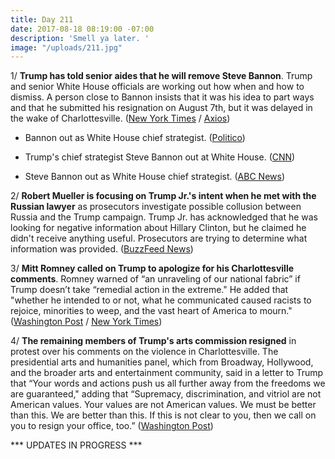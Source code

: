 ```yaml
---
title: Day 211
date: 2017-08-18 08:19:00 -07:00
description: 'Smell ya later. '
image: "/uploads/211.jpg"
---
```


1/ **Trump has told senior aides that he will remove Steve Bannon**. Trump and senior White House officials are working out how when and how to dismiss. A person close to Bannon insists that it was his idea to part ways and that he submitted his resignation on August 7th, but it was delayed in the wake of Charlottesville. ([New York Times](https://www.nytimes.com/2017/08/18/us/politics/steve-bannon-trump-white-house.html) / [Axios](https://www.axios.com/white-house-review-nears-end-officials-expect-bannon-firing-2474443198.html))

* Bannon out as White House chief strategist. ([Politico](http://www.politico.com/story/2017/08/18/bannon-out-as-white-house-chief-strategist-241786))

* Trump's chief strategist Steve Bannon out at White House. ([CNN](http://www.cnn.com/2017/08/18/politics/steve-bannon-white-house/index.html))

* Steve Bannon out as White House chief strategist. ([ABC News](http://abcnews.go.com/Politics/steve-bannon-white-house-chief-strategist/story?id=49295772))

2/ **Robert Mueller is focusing on Trump Jr.'s intent when he met with the Russian lawyer** as prosecutors investigate possible collusion between Russia and the Trump campaign. Trump Jr. has acknowledged that he was looking for negative information about Hillary Clinton, but he claimed he didn't receive anything useful. Prosecutors are trying to determine what information was provided. ([BuzzFeed News](https://www.buzzfeed.com/aramroston/special-counsel-focuses-on-trumps-son))

3/ **Mitt Romney called on Trump to apologize for his Charlottesville comments**. Romney warned of “an unraveling of our national fabric” if Trump doesn’t take “remedial action in the extreme." He added that "whether he intended to or not, what he communicated caused racists to rejoice, minorities to weep, and the vast heart of America to mourn." ([Washington Post](https://www.washingtonpost.com/news/post-politics/wp/2017/08/18/romney-calls-on-trump-to-address-the-nation-apologize-for-charlottesville-comments/) / [New York Times](https://www.nytimes.com/2017/08/18/us/politics/trump-charlottesville-romney.html))

4/ **The remaining members of Trump's arts commission resigned** in protest over his comments on the violence in Charlottesville. The presidential arts and humanities panel, which from Broadway, Hollywood, and the broader arts and entertainment community, said in a letter to Trump that “Your words and actions push us all further away from the freedoms we are guaranteed," adding that “Supremacy, discrimination, and vitriol are not American values. Your values are not American values. We must be better than this. We are better than this. If this is not clear to you, then we call on you to resign your office, too.” ([Washington Post](https://www.washingtonpost.com/news/powerpost/wp/2017/08/18/members-of-white-house-presidential-arts-commission-resign-to-protest-trumps-comments/))

\*\*\* UPDATES IN PROGRESS \*\*\*